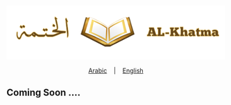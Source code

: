 <p align="center">
  <img src="https://raw.githubusercontent.com/oaokm/AL-Khatma/main/Logo/AL_Khatma_logo_one.png" alt="AL-Khatma Logo For Arabic and English">
</p>

<p align="center">
  <a href="https://github.com/oaokm/AL-Khatma/blob/main/README.md">Arabic</a>
  &nbsp;&nbsp;&nbsp;|&nbsp;&nbsp;&nbsp;
  <a href="https://github.com/oaokm/AL-Khatma/blob/main/README_EN.md">English</a>
</p>

## Coming Soon ....
